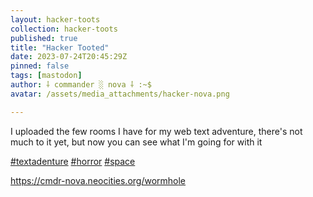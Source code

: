 ```yaml
---
layout: hacker-toots
collection: hacker-toots
published: true
title: "Hacker Tooted"
date: 2023-07-24T20:45:29Z
pinned: false
tags: [mastodon]
author: ⸸ commander ░ nova ⸸ :~$
avatar: /assets/media_attachments/hacker-nova.png

---
```


<p>I uploaded the few rooms I have for my web text adventure, there&#39;s not much to it yet, but now you can see what I&#39;m going for with it</p><p><a href="https://hackers.town/tags/textadenture" class="mention hashtag" rel="tag">#<span>textadenture</span></a> <a href="https://hackers.town/tags/horror" class="mention hashtag" rel="tag">#<span>horror</span></a> <a href="https://hackers.town/tags/space" class="mention hashtag" rel="tag">#<span>space</span></a> </p><p><a href="https://cmdr-nova.neocities.org/wormhole" target="_blank" rel="nofollow noopener noreferrer" translate="no"><span class="invisible">https://</span><span class="ellipsis">cmdr-nova.neocities.org/wormho</span><span class="invisible">le</span></a></p>


